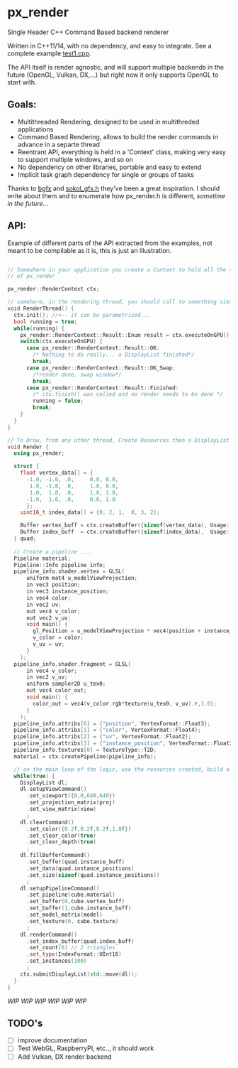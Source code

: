 # px_render
Single Header C++ Command Based backend renderer 

Written in C++11/14, with no dependency, and easy to integrate. See a complete example
[test1.cpp](https://github.com/pplux/px/blob/master/examples/px_render_test1.cpp).

The API itself is render agnostic, and will support multiple backends in the future (OpenGL, Vulkan, DX,...) but right now it only supports OpenGL to start with.

## Goals:
* Multithreaded Rendering, designed to be used in multithreded applications
* Command Based Rendering, allows to build the render commands in advance in a separte thread
* Reentrant API, everything is held in a 'Context' class, making very easy to support multiple windows, and so on 
* No dependency on other libraries, portable and easy to extend
* Implicit task graph dependency for single or groups of tasks

Thanks to [bgfx](https://github.com/bkaradzic/bgfx) and [sokol_gfx.h](https://github.com/floooh/sokol/blob/master/sokol_gfx.h) they've been a great inspiration. I should write about them and to enumerate how px_render.h is different, *sometime in the future...*

## API:

Example of different parts of the API extracted from the examples, not meant to be compilable as it is, this is just an illustration.

```cpp

// Somewhere in your application you create a Context to hold all the state of an instance
// of px_render

px_render::RenderContext ctx;

// somehere, in the rendering thread, you should call to something similar to 
void RenderThread() {
  ctx.init(); //<-- it can be parametrized...
  bool running = true;
  while(running) {
    px_render::RenderContext::Result::Enum result = ctx.executeOnGPU();
    switch(ctx.executeOnGPU) {
      case px_render::RenderContext::Result::OK:
        /* Nothing to do really... a DisplayList finished*/
        break;
      case px_render::RenderContext::Result::OK_Swap:
        /*render done, swap window*/
        break;
      case px_render::RenderContext::Result::Finished:
        /* ctx.finish() was called and no render needs to be done */
        running = false;
        break;
    }
  }
}

// To Draw, from any other thread, Create Resources then a DisplayList and submit it
void Render {
  using px_render;

  struct {
    float vertex_data[] = {
      -1.0, -1.0, .0,     0.0, 0.0, 
       1.0, -1.0, .0,     1.0, 0.0,
       1.0,  1.0, .0,     1.0, 1.0,
      -1.0,  1.0, .0,     0.0, 1.0
      };
    uint16_t index_data[] = {0, 2, 1,  0, 3, 2};

    Buffer vertex_buff = ctx.createBuffer({sizeof(vertex_data), Usage::Static});
    Buffer index_buff  = ctx.createBuffer({sizeof(index_data),  Usage::Static});
  } quad;
  
  // Create a pipeline ....
  Pipeline material;
  Pipeline::Info pipeline_info;
  pipeline_info.shader.vertex = GLSL(
      uniform mat4 u_modelViewProjection;
      in vec3 position;
      in vec3 instance_position;
      in vec4 color;
      in vec2 uv;
      out vec4 v_color;
      out vec2 v_uv;
      void main() {
        gl_Position = u_modelViewProjection * vec4(position + instance_position,1.0);
        v_color = color;
        v_uv = uv;
      }
    );
  pipeline_info.shader.fragment = GLSL(
      in vec4 v_color;
      in vec2 v_uv;
      uniform sampler2D u_tex0;
      out vec4 color_out;
      void main() {
        color_out = vec4(v_color.rgb*texture(u_tex0, v_uv).r,1.0);
      }
    );
  pipeline_info.attribs[0] = {"position", VertexFormat::Float3};
  pipeline_info.attribs[1] = {"color", VertexFormat::Float4};
  pipeline_info.attribs[2] = {"uv", VertexFormat::Float2};
  pipeline_info.attribs[3] = {"instance_position", VertexFormat::Float3, 1, VertexStep::PerInstance};
  pipeline_info.textures[0] = TextureType::T2D;
  material = ctx.createPipeline(pipeline_info);  

  // on the main loop of the logic, use the resources created, build a display list and submit it
  while(true) {
    DisplayList dl;
    dl.setupViewCommand()
      .set_viewport({0,0,640,640})
      .set_projection_matrix(proj)
      .set_view_matrix(view)
      ;
    dl.clearCommand()
      .set_color({0.2f,0.2f,0.2f,1.0f})
      .set_clear_color(true)
      .set_clear_depth(true)
      ;
    dl.fillBufferCommand()
      .set_buffer(quad.instance_buff)
      .set_data(quad.instance_positions)
      .set_size(sizeof(quad.instance_positions))
      ;
    dl.setupPipelineCommand()
      .set_pipeline(cube.material)
      .set_buffer(0,cube.vertex_buff)
      .set_buffer(1,cube.instance_buff)
      .set_model_matrix(model)
      .set_texture(0, cube.texture)
      ;
    dl.renderCommand()
      .set_index_buffer(quad.index_buff)
      .set_count(6) // 2 triangles
      .set_type(IndexFormat::UInt16)
      .set_instances(100)
      ;
    ctx.submitDisplayList(std::move(dl));
  }
}
```

*WIP* *WIP* *WIP* *WIP* *WIP* *WIP*


## TODO's
* [  ] improve documentation
* [  ] Test WebGL, RaspberryPI, etc.., it should work
* [  ] Add Vulkan, DX render backend 

